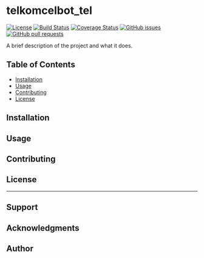 # telkomcelbot_tel

[![License](https://img.shields.io/badge/License-MIT-blue.svg)](https://opensource.org/licenses/MIT)
[![Build Status](https://travis-ci.org/sergiojosevalente/bot-telegram-botman.svg?branch=master)](https://travis-ci.org/sergiojosevalente/bot-telegram-botman)
[![Coverage Status](https://coveralls.io/repos/github/sergiojosevalente/bot-telegram-botman/badge.svg?branch=master)](https://coveralls.io/github/sergiojosevalente/bot-telegram-botman?branch=master)
[![GitHub issues](https://img.shields.io/github/issues/sergiojosevalente/bot-telegram-botman.svg)](https://github.com/sergiojosevalente/bot-telegram-botman/issues)
[![GitHub pull requests](https://img.shields.io/github/issues-pr/sergiojosevalente/bot-telegram-botman.svg)](https://github.com/sergiojosevalente/bot-telegram-botman/pulls)

A brief description of the project and what it does.

## Table of Contents

- [Installation](#installation)
- [Usage](#usage)
- [Contributing](#contributing)
- [License](#license)

## Installation



## Usage



## Contributing



## License



---

## Support



## Acknowledgments



## Author


